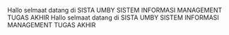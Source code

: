Hallo selmaat datang di SISTA UMBY
SISTEM INFORMASI MANAGEMENT TUGAS AKHIR
Hallo selmaat datang di SISTA UMBY
SISTEM INFORMASI MANAGEMENT TUGAS AKHIR
